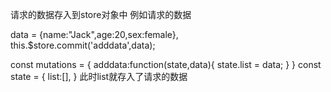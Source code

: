 请求的数据存入到store对象中
例如请求的数据

data = {name:"Jack",age:20,sex:female},
this.$store.commit('adddata',data);

const mutations = {
	adddata:function(state,data){
		state.list = data;
	}
}
const state = {
	list:[],
}
此时list就存入了请求的数据

